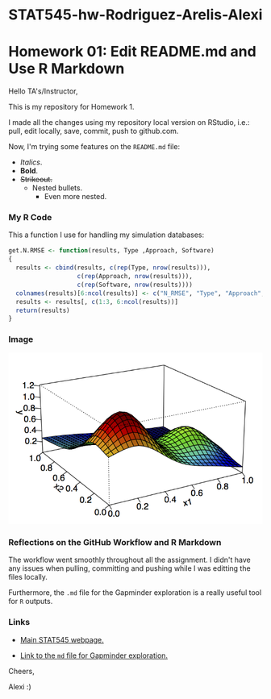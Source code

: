 # STAT545-hw-Rodriguez-Arelis-Alexi
# Homework 01: Edit README.md and Use R Markdown

Hello TA's/Instructor,

This is my repository for Homework 1.

I made all the changes using my repository local version on RStudio, i.e.: pull, edit locally, save, commit, push to github.com.

Now, I'm trying some features on the `README.md` file:

- *Italics*.
- **Bold**.
- ~~Strikeout.~~
  + Nested bullets.
    * Even more nested.

### My R Code
    
This a function I use for handling my simulation databases:
```R
get.N.RMSE <- function(results, Type ,Approach, Software)
{
  results <- cbind(results, c(rep(Type, nrow(results))),
                   c(rep(Approach, nrow(results))), 
                   c(rep(Software, nrow(results))))
  colnames(results)[6:ncol(results)] <- c("N_RMSE", "Type", "Approach", "Software")
  results <- results[, c(1:3, 6:ncol(results))]
  return(results)
}
```

### Image

![alt text](f_function_2d.png "2-d Franke's Function")


### Reflections on the GitHub Workflow and R Markdown

The workflow went smoothly throughout all the assignment. I didn't have any issues when pulling, committing and pushing while I was editting the files locally.

Furthermore, the `.md` file for the Gapminder exploration is a really useful tool for `R` outputs.

### Links

- [Main STAT545 webpage.](http://stat545.com)

- [Link to the `md` file for Gapminder exploration.](hw01/hw1_gapminder.md)

Cheers,

Alexi :)

